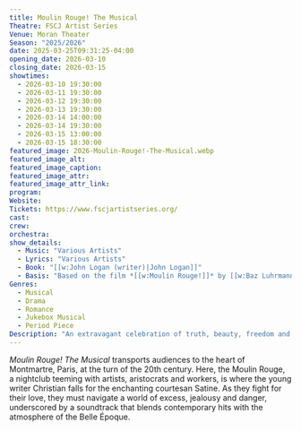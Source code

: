 ```yaml
---
title: Moulin Rouge! The Musical
Theatre: FSCJ Artist Series
Venue: Moran Theater
Season: "2025/2026"
date: 2025-03-25T09:31:25-04:00
opening_date: 2026-03-10
closing_date: 2026-03-15
showtimes:
  - 2026-03-10 19:30:00
  - 2026-03-11 19:30:00
  - 2026-03-12 19:30:00
  - 2026-03-13 19:30:00
  - 2026-03-14 14:00:00
  - 2026-03-14 19:30:00
  - 2026-03-15 13:00:00
  - 2026-03-15 18:30:00
featured_image: 2026-Moulin-Rouge!-The-Musical.webp
featured_image_alt: 
featured_image_caption: 
featured_image_attr: 
featured_image_attr_link: 
program:
Website: 
Tickets: https://www.fscjartistseries.org/
cast:
crew:
orchestra:
show_details: 
  - Music: "Various Artists"
  - Lyrics: "Various Artists"
  - Book: "[[w:John Logan (writer)|John Logan]]"
  - Basis: "Based on the film *[[w:Moulin Rouge!]]* by [[w:Baz Luhrmann]]"
Genres:
  - Musical
  - Drama
  - Romance
  - Jukebox Musical
  - Period Piece
Description: "An extravagant celebration of truth, beauty, freedom and love, set against the vibrant backdrop of the legendary Parisian cabaret."
---
```

*Moulin Rouge! The Musical* transports audiences to the heart of Montmartre, Paris, at the turn of the 20th century. Here, the Moulin Rouge, a nightclub teeming with artists, aristocrats and workers, is where the young writer Christian falls for the enchanting courtesan Satine. As they fight for their love, they must navigate a world of excess, jealousy and danger, underscored by a soundtrack that blends contemporary hits with the atmosphere of the Belle Époque. 